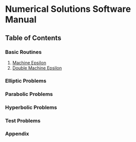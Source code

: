 # Numerical Solutions Software Manual 

## Table of Contents

### Basic Routines
1. [Machine Epsilon](./MacEps.md)
2. [Double Machine Epsilon](./DMacEps.md)

### Elliptic Problems

### Parabolic Problems

### Hyperbolic Problems

### Test Problems

### Appendix
